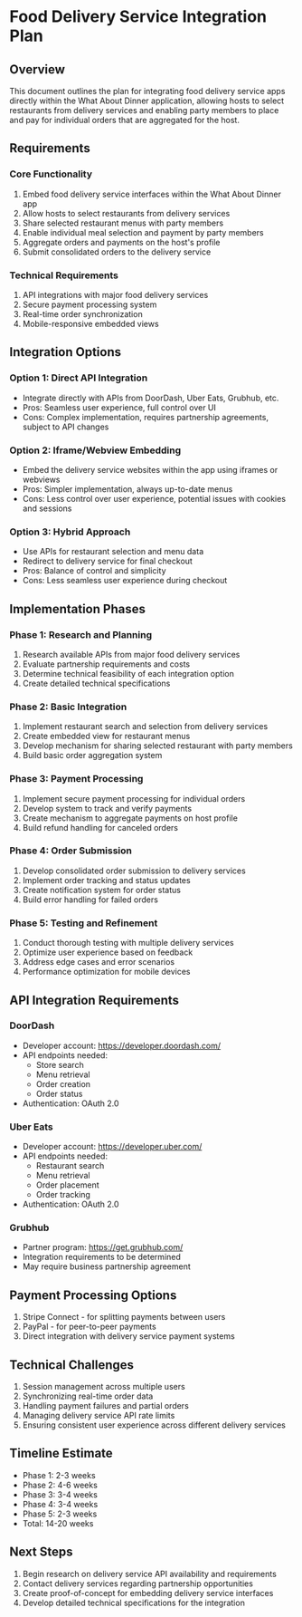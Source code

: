 # Food Delivery Service Integration Plan

## Overview
This document outlines the plan for integrating food delivery service apps directly within the What About Dinner application, allowing hosts to select restaurants from delivery services and enabling party members to place and pay for individual orders that are aggregated for the host.

## Requirements

### Core Functionality
1. Embed food delivery service interfaces within the What About Dinner app
2. Allow hosts to select restaurants from delivery services
3. Share selected restaurant menus with party members
4. Enable individual meal selection and payment by party members
5. Aggregate orders and payments on the host's profile
6. Submit consolidated orders to the delivery service

### Technical Requirements
1. API integrations with major food delivery services
2. Secure payment processing system
3. Real-time order synchronization
4. Mobile-responsive embedded views

## Integration Options

### Option 1: Direct API Integration
- Integrate directly with APIs from DoorDash, Uber Eats, Grubhub, etc.
- Pros: Seamless user experience, full control over UI
- Cons: Complex implementation, requires partnership agreements, subject to API changes

### Option 2: Iframe/Webview Embedding
- Embed the delivery service websites within the app using iframes or webviews
- Pros: Simpler implementation, always up-to-date menus
- Cons: Less control over user experience, potential issues with cookies and sessions

### Option 3: Hybrid Approach
- Use APIs for restaurant selection and menu data
- Redirect to delivery service for final checkout
- Pros: Balance of control and simplicity
- Cons: Less seamless user experience during checkout

## Implementation Phases

### Phase 1: Research and Planning
1. Research available APIs from major food delivery services
2. Evaluate partnership requirements and costs
3. Determine technical feasibility of each integration option
4. Create detailed technical specifications

### Phase 2: Basic Integration
1. Implement restaurant search and selection from delivery services
2. Create embedded view for restaurant menus
3. Develop mechanism for sharing selected restaurant with party members
4. Build basic order aggregation system

### Phase 3: Payment Processing
1. Implement secure payment processing for individual orders
2. Develop system to track and verify payments
3. Create mechanism to aggregate payments on host profile
4. Build refund handling for canceled orders

### Phase 4: Order Submission
1. Develop consolidated order submission to delivery services
2. Implement order tracking and status updates
3. Create notification system for order status
4. Build error handling for failed orders

### Phase 5: Testing and Refinement
1. Conduct thorough testing with multiple delivery services
2. Optimize user experience based on feedback
3. Address edge cases and error scenarios
4. Performance optimization for mobile devices

## API Integration Requirements

### DoorDash
- Developer account: https://developer.doordash.com/
- API endpoints needed:
  - Store search
  - Menu retrieval
  - Order creation
  - Order status
- Authentication: OAuth 2.0

### Uber Eats
- Developer account: https://developer.uber.com/
- API endpoints needed:
  - Restaurant search
  - Menu retrieval
  - Order placement
  - Order tracking
- Authentication: OAuth 2.0

### Grubhub
- Partner program: https://get.grubhub.com/
- Integration requirements to be determined
- May require business partnership agreement

## Payment Processing Options
1. Stripe Connect - for splitting payments between users
2. PayPal - for peer-to-peer payments
3. Direct integration with delivery service payment systems

## Technical Challenges
1. Session management across multiple users
2. Synchronizing real-time order data
3. Handling payment failures and partial orders
4. Managing delivery service API rate limits
5. Ensuring consistent user experience across different delivery services

## Timeline Estimate
- Phase 1: 2-3 weeks
- Phase 2: 4-6 weeks
- Phase 3: 3-4 weeks
- Phase 4: 3-4 weeks
- Phase 5: 2-3 weeks
- Total: 14-20 weeks

## Next Steps
1. Begin research on delivery service API availability and requirements
2. Contact delivery services regarding partnership opportunities
3. Create proof-of-concept for embedding delivery service interfaces
4. Develop detailed technical specifications for the integration
